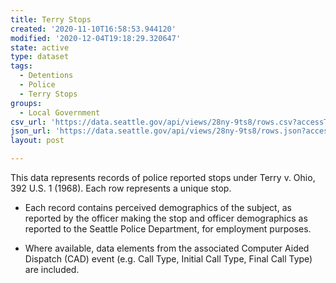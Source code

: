 ```yaml
---
title: Terry Stops
created: '2020-11-10T16:58:53.944120'
modified: '2020-12-04T19:18:29.320647'
state: active
type: dataset
tags:
  - Detentions
  - Police
  - Terry Stops
groups:
  - Local Government
csv_url: 'https://data.seattle.gov/api/views/28ny-9ts8/rows.csv?accessType=DOWNLOAD'
json_url: 'https://data.seattle.gov/api/views/28ny-9ts8/rows.json?accessType=DOWNLOAD'
layout: post

---
```

This data represents records of police reported stops under Terry v. Ohio, 392 U.S. 1 (1968). Each row represents a unique stop. 

- Each record contains perceived demographics of the subject, as reported by the officer making the stop and officer demographics as reported to the Seattle Police Department, for employment purposes. 

- Where available, data elements from the associated Computer Aided Dispatch (CAD) event (e.g. Call Type, Initial Call Type, Final Call Type) are included.
